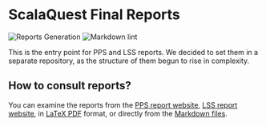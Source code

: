 # ScalaQuest Final Reports

![Reports Generation](https://github.com/scalaquest/reports/workflows/Reports%20Generation/badge.svg?branch=main)
![Markdown lint](https://github.com/scalaquest/reports/workflows/Markdown%20lint/badge.svg?branch=main)

This is the entry point for PPS and LSS reports. We decided to set them in a
separate repository, as the structure of them begun to rise in complexity.

## How to consult reports?

You can examine the reports from the
[PPS report website](https://scalaquest.github.io/reports/pps.html),
[LSS report website](https://scalaquest.github.io/reports/lss.html), in
[LaTeX PDF](https://github.com/scalaquest/reports/releases/latest) format, or
directly from the
[Markdown files](https://github.com/scalaquest/reports/tree/main/src/markdown).
